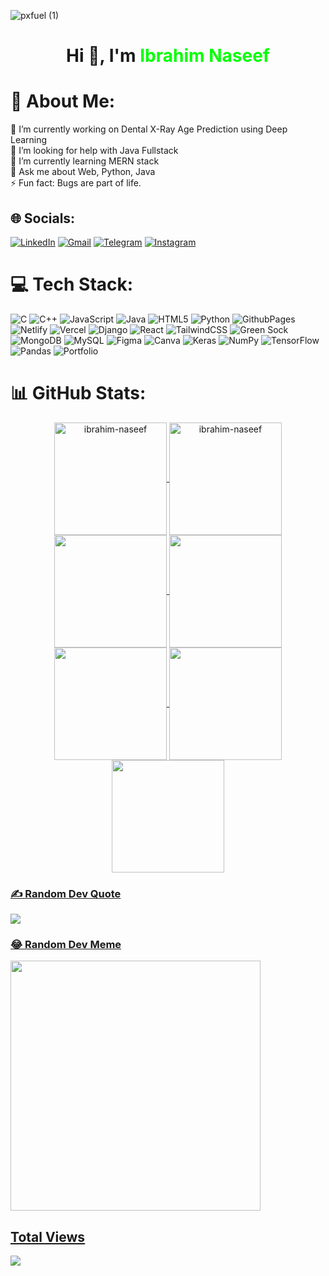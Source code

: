 ![pxfuel (1)](https://github.com/Ibrahim-Naseef/Ibrahim-Naseef/assets/156147657/897028e3-a418-4ab4-b57e-08f6af6c22a5)

<h1 align="center">Hi 👋, I'm <span style="color: #00FF00;">Ibrahim Naseef</span></h1>



# 💫 About Me:
🔭 I’m currently working on Dental X-Ray Age Prediction using Deep Learning<br>🤝 I’m looking for help with Java Fullstack<br>🌱 I’m currently learning MERN stack<br>💬 Ask me about Web, Python, Java<br>⚡ Fun fact: Bugs are part of life.


## 🌐 Socials:
[![LinkedIn](https://img.shields.io/badge/LinkedIn-%230077B5.svg?logo=linkedin&logoColor=white)](https://linkedin.com/in/Nas-eef)
[![Gmail](https://img.shields.io/badge/Gmail-%23D14836.svg?logo=gmail&logoColor=white)](mailto:ibrahimnaseef19@gmail.com)
[![Telegram](https://img.shields.io/badge/Telegram-%232CA5E0.svg?logo=telegram&logoColor=white)](https://t.me/player_1235)
[![Instagram](https://img.shields.io/badge/Instagram-%23E4405F.svg?logo=instagram&logoColor=white)](https://www.instagram.com/silentkiller9211/)


# 💻 Tech Stack:
![C](https://img.shields.io/badge/c-%2300599C.svg?style=for-the-badge&logo=c&logoColor=white) ![C++](https://img.shields.io/badge/c++-%2300599C.svg?style=for-the-badge&logo=c%2B%2B&logoColor=white) ![JavaScript](https://img.shields.io/badge/javascript-%23323330.svg?style=for-the-badge&logo=javascript&logoColor=%23F7DF1E) ![Java](https://img.shields.io/badge/java-%23ED8B00.svg?style=for-the-badge&logo=openjdk&logoColor=white) ![HTML5](https://img.shields.io/badge/html5-%23E34F26.svg?style=for-the-badge&logo=html5&logoColor=white) ![Python](https://img.shields.io/badge/python-3670A0?style=for-the-badge&logo=python&logoColor=ffdd54) ![GithubPages](https://img.shields.io/badge/github%20pages-121013?style=for-the-badge&logo=github&logoColor=white) ![Netlify](https://img.shields.io/badge/netlify-%23000000.svg?style=for-the-badge&logo=netlify&logoColor=#00C7B7) ![Vercel](https://img.shields.io/badge/vercel-%23000000.svg?style=for-the-badge&logo=vercel&logoColor=white) ![Django](https://img.shields.io/badge/django-%23092E20.svg?style=for-the-badge&logo=django&logoColor=white) ![React](https://img.shields.io/badge/react-%2320232a.svg?style=for-the-badge&logo=react&logoColor=%2361DAFB) ![TailwindCSS](https://img.shields.io/badge/tailwindcss-%2338B2AC.svg?style=for-the-badge&logo=tailwind-css&logoColor=white) ![Green Sock](https://img.shields.io/badge/green%20sock-88CE02?style=for-the-badge&logo=greensock&logoColor=white) ![MongoDB](https://img.shields.io/badge/MongoDB-%234ea94b.svg?style=for-the-badge&logo=mongodb&logoColor=white) ![MySQL](https://img.shields.io/badge/mysql-%2300000f.svg?style=for-the-badge&logo=mysql&logoColor=white) ![Figma](https://img.shields.io/badge/figma-%23F24E1E.svg?style=for-the-badge&logo=figma&logoColor=white) ![Canva](https://img.shields.io/badge/Canva-%2300C4CC.svg?style=for-the-badge&logo=Canva&logoColor=white) ![Keras](https://img.shields.io/badge/Keras-%23D00000.svg?style=for-the-badge&logo=Keras&logoColor=white) ![NumPy](https://img.shields.io/badge/numpy-%23013243.svg?style=for-the-badge&logo=numpy&logoColor=white) ![TensorFlow](https://img.shields.io/badge/TensorFlow-%23FF6F00.svg?style=for-the-badge&logo=TensorFlow&logoColor=white) ![Pandas](https://img.shields.io/badge/pandas-%23150458.svg?style=for-the-badge&logo=pandas&logoColor=white) ![Portfolio](https://img.shields.io/badge/Portfolio-%23000000.svg?style=for-the-badge&logo=firefox&logoColor=#FF7139)
# 📊 GitHub Stats:


<div align="center">
<a href="https://github.com/ibrahim-naseef">
<img align="center" height="180em" src="https://github-readme-stats.vercel.app/api/top-langs/?username=ibrahim-naseef&layout=compact&theme=dark" alt=ibrahim-naseef />
<img align="center" height="180em" src="https://github-readme-streak-stats.herokuapp.com/?user=ibrahim-naseef&theme=dark" alt="ibrahim-naseef" />
<img align="center" src="http://github-profile-summary-cards.vercel.app/api/cards/stats?username=ibrahim-naseef&theme=2077" height="180em" />
<img align="center" src="http://github-profile-summary-cards.vercel.app/api/cards/most-commit-language?username=ibrahim-naseef&theme=2077" height="180em" />
<img align="center" src="http://github-profile-summary-cards.vercel.app/api/cards/repos-per-language?username=ibrahim-naseef&theme=2077" height="180em" />
<img align="center" src="http://github-profile-summary-cards.vercel.app/api/cards/productive-time?username=ibrahim-naseef&theme=2077" height="180em" />
<img align="center" src="http://github-profile-summary-cards.vercel.app/api/cards/profile-details?username=ibrahim-naseef&theme=2077" height="180em" />
</div>



### ✍️ Random Dev Quote
![](https://quotes-github-readme.vercel.app/api?type=horizontal&theme=radical)


### 😂 Random Dev Meme
<img src='https://randommeme-five.vercel.app/' style="height: 400px;"/>

## Total Views
[![](https://visitcount.itsvg.in/api?id=Ibrahim-naseef&icon=0&color=0)](https://visitcount.itsvg.in)

<!-- Proudly created with GPRM ( https://gprm.itsvg.in ) -->
